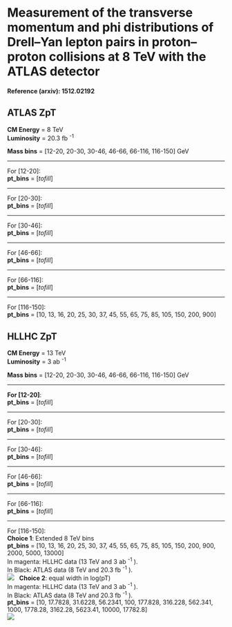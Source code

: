 # Measurement of the transverse momentum and phi distributions of Drell–Yan lepton pairs in proton–proton collisions at 8 TeV with the ATLAS detector  

#### Reference (arxiv): 1512.02192  

## ATLAS ZpT  
  
**CM Energy** = 8 TeV  
**Luminosity** = 20.3 fb <sup>-1</sup>  

**Mass bins** = [12-20, 20-30, 30-46, 46-66, 66-116, 116-150] GeV  

------------------------------------------------------------  
For [12-20]:  
**pt_bins** = [_tofill_]  
  
------------------------------------------------------------  
For [20-30]:  
**pt_bins** = [_tofill_]  
  
------------------------------------------------------------  
For [30-46]:  
**pt_bins** = [_tofill_]  
  
------------------------------------------------------------  
For [46-66]:  
**pt_bins** = [_tofill_]  
  
------------------------------------------------------------  
For [66-116]:  
**pt_bins** = [_tofill_]  
  
------------------------------------------------------------  
For [116-150]:  
**pt_bins** = [10, 13, 16, 20, 25, 30, 37, 45, 55, 65, 75, 85, 105, 150, 200, 900]  

## HLLHC ZpT  
  
**CM Energy** = 13 TeV  
**Luminosity** = 3 ab <sup>-1</sup>    

**Mass bins** = [12-20, 20-30, 30-46, 46-66, 66-116, 116-150] GeV  

------------------------------------------------------------  
**For [12-20]**:  
**pt_bins** = [_tofill_]  
  
------------------------------------------------------------  
For [20-30]:  
**pt_bins** = [_tofill_]  
  
------------------------------------------------------------  
For [30-46]:  
**pt_bins** = [_tofill_]  
  
------------------------------------------------------------  
For [46-66]:  
**pt_bins** = [_tofill_]  
  
------------------------------------------------------------  
For [66-116]:  
**pt_bins** = [_tofill_]  
  
------------------------------------------------------------  
For [116-150]:  
**Choice 1**: Extended 8 TeV bins  
**pt_bins** = [10, 13, 16, 20, 25, 30, 37, 45, 55, 65, 75, 85, 105, 150, 200, 900, 2000, 5000, 13000]  
In magenta: HLLHC data (13 TeV and 3 ab <sup>-1</sup> ).  
In Black: ATLAS data (8 TeV and 20.3 fb <sup>-1</sup> ).  
![](https://github.com/juanrojochacon/HLLHCPDFs/blob/master/ATLASZPT8TEV/m116_150GeV/extendedBinning8TeV.png)  
**Choice 2**: equal width in log(pT)  
In magenta: HLLHC data (13 TeV and 3 ab <sup>-1</sup> ).  
In Black: ATLAS data (8 TeV and 20.3 fb <sup>-1</sup> ).  
**pt_bins** = [10, 17.7828, 31.6228, 56.2341, 100, 177.828, 316.228, 562.341, 1000, 1778.28, 3162.28, 5623.41, 10000, 17782.8]  
![](https://github.com/juanrojochacon/HLLHCPDFs/blob/master/ATLASZPT8TEV/m116_150GeV/equalBinning0.25.png)  
